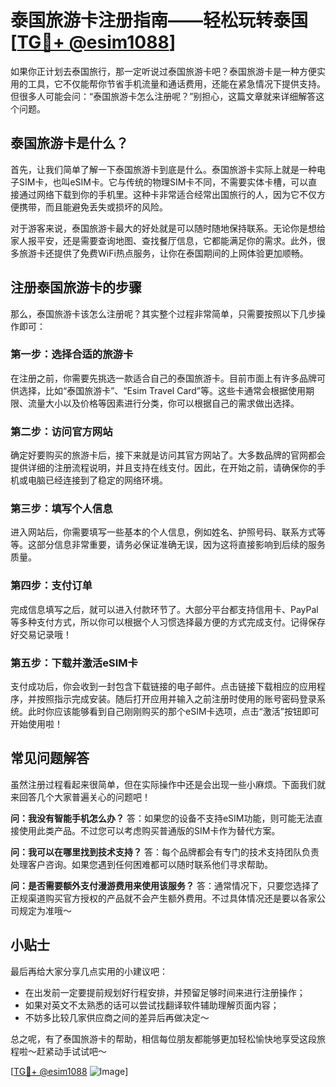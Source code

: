 # 泰国旅游卡注册指南——轻松玩转泰国 [[TG💪+ @esim1088](https://t.me/s/esim1088)]

如果你正计划去泰国旅行，那一定听说过泰国旅游卡吧？泰国旅游卡是一种方便实用的工具，它不仅能帮你节省手机流量和通话费用，还能在紧急情况下提供支持。但很多人可能会问：“泰国旅游卡怎么注册呢？”别担心，这篇文章就来详细解答这个问题。

## 泰国旅游卡是什么？

首先，让我们简单了解一下泰国旅游卡到底是什么。泰国旅游卡实际上就是一种电子SIM卡，也叫eSIM卡。它与传统的物理SIM卡不同，不需要实体卡槽，可以直接通过网络下载到你的手机里。这种卡非常适合经常出国旅行的人，因为它不仅方便携带，而且能避免丢失或损坏的风险。

对于游客来说，泰国旅游卡最大的好处就是可以随时随地保持联系。无论你是想给家人报平安，还是需要查询地图、查找餐厅信息，它都能满足你的需求。此外，很多旅游卡还提供了免费WiFi热点服务，让你在泰国期间的上网体验更加顺畅。

## 注册泰国旅游卡的步骤

那么，泰国旅游卡该怎么注册呢？其实整个过程非常简单，只需要按照以下几步操作即可：

### 第一步：选择合适的旅游卡

在注册之前，你需要先挑选一款适合自己的泰国旅游卡。目前市面上有许多品牌可供选择，比如“泰国旅游卡”、“Esim Travel Card”等。这些卡通常会根据使用期限、流量大小以及价格等因素进行分类，你可以根据自己的需求做出选择。

### 第二步：访问官方网站

确定好要购买的旅游卡后，接下来就是访问其官方网站了。大多数品牌的官网都会提供详细的注册流程说明，并且支持在线支付。因此，在开始之前，请确保你的手机或电脑已经连接到了稳定的网络环境。

### 第三步：填写个人信息

进入网站后，你需要填写一些基本的个人信息，例如姓名、护照号码、联系方式等等。这部分信息非常重要，请务必保证准确无误，因为这将直接影响到后续的服务质量。

### 第四步：支付订单

完成信息填写之后，就可以进入付款环节了。大部分平台都支持信用卡、PayPal等多种支付方式，所以你可以根据个人习惯选择最方便的方式完成支付。记得保存好交易记录哦！

### 第五步：下载并激活eSIM卡

支付成功后，你会收到一封包含下载链接的电子邮件。点击链接下载相应的应用程序，并按照指示完成安装。随后打开应用并输入之前注册时使用的账号密码登录系统。此时你应该能够看到自己刚刚购买的那个eSIM卡选项，点击“激活”按钮即可开始使用啦！

## 常见问题解答

虽然注册过程看起来很简单，但在实际操作中还是会出现一些小麻烦。下面我们就来回答几个大家普遍关心的问题吧！

**问：我没有智能手机怎么办？**
答：如果您的设备不支持eSIM功能，则可能无法直接使用此类产品。不过您可以考虑购买普通版的SIM卡作为替代方案。

**问：我可以在哪里找到技术支持？**
答：每个品牌都会有专门的技术支持团队负责处理客户咨询。如果您遇到任何困难都可以随时联系他们寻求帮助。

**问：是否需要额外支付漫游费用来使用该服务？**
答：通常情况下，只要您选择了正规渠道购买官方授权的产品就不会产生额外费用。不过具体情况还是要以各家公司规定为准哦～

## 小贴士

最后再给大家分享几点实用的小建议吧：
- 在出发前一定要提前规划好行程安排，并预留足够时间来进行注册操作；
- 如果对英文不太熟悉的话可以尝试找翻译软件辅助理解页面内容；
- 不妨多比较几家供应商之间的差异后再做决定～

总之呢，有了泰国旅游卡的帮助，相信每位朋友都能够更加轻松愉快地享受这段旅程啦～赶紧动手试试吧～

[[TG💪+ @esim1088](https://t.me/s/esim1088) ![Image](https://i.postimg.cc/4NQfJmqS/Snipaste-2025-05-13-00-14-12.png)]